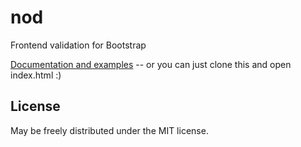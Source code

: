 nod
===

Frontend validation for Bootstrap

[Documentation and examples](http://casperin.github.com/nod "nod") -- or you can just clone this and open index.html :)


License
-------

May be freely distributed under the MIT license.

